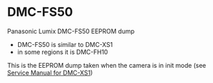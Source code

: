 # DMC-FS50
Panasonic Lumix DMC-FS50 EEPROM dump

- DMC-FS50 is similar to DMC-XS1
- in some regions it is DMC-FH10

This is the EEPROM dump taken when the camera is in init mode (see [Service Manual for DMC-XS1](https://elektrotanya.com/panasonic_dmc-xs1.pdf/download.html))
